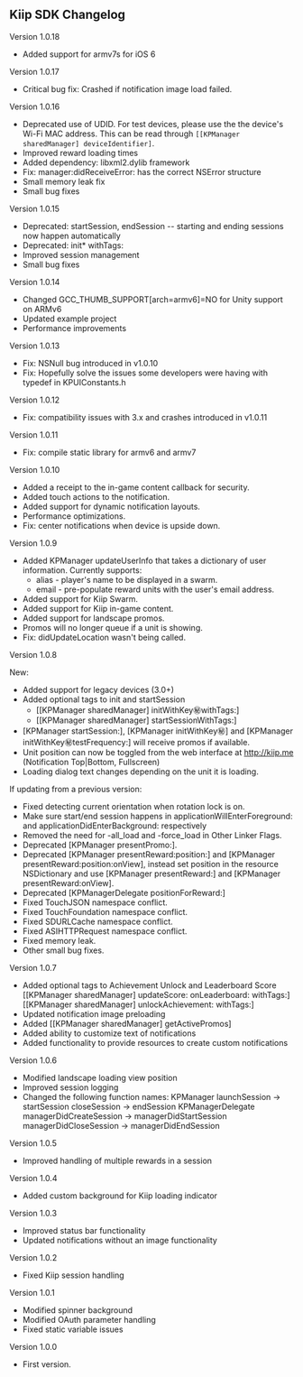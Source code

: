 ## Kiip SDK Changelog

Version 1.0.18

* Added support for armv7s for iOS 6

Version 1.0.17

* Critical bug fix: Crashed if notification image load failed.

Version 1.0.16

* Deprecated use of UDID. For test devices, please use the the device's Wi-Fi MAC address.
  This can be read through `[[KPManager sharedManager] deviceIdentifier]`.
* Improved reward loading times
* Added dependency: libxml2.dylib framework
* Fix: manager:didReceiveError: has the correct NSError structure
* Small memory leak fix
* Small bug fixes

Version 1.0.15

* Deprecated: startSession, endSession -- starting and ending sessions now happen automatically
* Deprecated: init* withTags:
* Improved session management
* Small bug fixes

Version 1.0.14

* Changed GCC_THUMB_SUPPORT[arch=armv6]=NO for Unity support on ARMv6
* Updated example project
* Performance improvements

Version 1.0.13

* Fix: NSNull bug introduced in v1.0.10
* Fix: Hopefully solve the issues some developers were having with typedef in KPUIConstants.h

Version 1.0.12

* Fix: compatibility issues with 3.x and crashes introduced in v1.0.11

Version 1.0.11

* Fix: compile static library for armv6 and armv7

Version 1.0.10

* Added a receipt to the in-game content callback for security.
* Added touch actions to the notification.
* Added support for dynamic notification layouts.
* Performance optimizations.
* Fix: center notifications when device is upside down.

Version 1.0.9

* Added KPManager updateUserInfo that takes a dictionary of user information. Currently supports:
    * alias - player's name to be displayed in a swarm.
    * email - pre-populate reward units with the user's email address.
* Added support for Kiip Swarm.
* Added support for Kiip in-game content.
* Added support for landscape promos.
* Promos will no longer queue if a unit is showing.
* Fix: didUpdateLocation wasn't being called.

Version 1.0.8

New:

* Added support for legacy devices (3.0+)
* Added optional tags to init and startSession
	- [[KPManager sharedManager] initWithKey:secret:withTags:]
	- [[KPManager sharedManager] startSessionWithTags:]
* [KPManager startSession:], [KPManager initWithKey:secret:] and [KPManager initWithKey:secret:testFrequency:] will receive promos if available.
* Unit position can now be toggled from the web interface at http://kiip.me (Notification Top|Bottom, Fullscreen)
* Loading dialog text changes depending on the unit it is loading.

If updating from a previous version:

* Fixed detecting current orientation when rotation lock is on.
* Make sure start/end session happens in applicationWillEnterForeground: and applicationDidEnterBackground: respectively
* Removed the need for -all_load and -force_load in Other Linker Flags.
* Deprecated [KPManager presentPromo:].
* Deprecated [KPManager presentReward:position:] and [KPManager presentReward:position:onView], instead set position in the resource NSDictionary and use [KPManager presentReward:] and [KPManager presentReward:onView].
* Deprecated [KPManagerDelegate positionForReward:]
* Fixed TouchJSON namespace conflict.
* Fixed TouchFoundation namespace conflict.
* Fixed SDURLCache namespace conflict.
* Fixed ASIHTTPRequest namespace conflict.
* Fixed memory leak.
* Other small bug fixes.

Version 1.0.7

* Added optional tags to Achievement Unlock and Leaderboard Score
    [[KPManager sharedManager] updateScore: onLeaderboard: withTags:]
    [[KPManager sharedManager] unlockAchievement: withTags:]
* Updated notification image preloading
* Added [[KPManager sharedManager] getActivePromos]
* Added ability to customize text of notifications
* Added functionality to provide resources to create custom notifications

Version 1.0.6

* Modified landscape loading view position
* Improved session logging
* Changed the following function names:
    KPManager
        launchSession           -> startSession
        closeSession            -> endSession
    KPManagerDelegate
        managerDidCreateSession -> managerDidStartSession
        managerDidCloseSession  -> managerDidEndSession

Version 1.0.5

* Improved handling of multiple rewards in a session

Version 1.0.4

* Added custom background for Kiip loading indicator

Version 1.0.3

* Improved status bar functionality
* Updated notifications without an image functionality

Version 1.0.2

* Fixed Kiip session handling

Version 1.0.1

* Modified spinner background
* Modified OAuth parameter handling
* Fixed static variable issues

Version 1.0.0

* First version.
